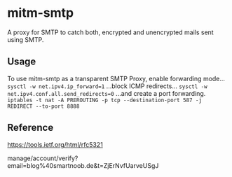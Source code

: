 # mitm-smtp
A proxy for SMTP to catch both, encrypted and unencrypted mails sent using SMTP.

## Usage
To use mitm-smtp as a transparent SMTP Proxy, enable forwarding mode...
``sysctl -w net.ipv4.ip_forward=1``
...block ICMP redirects...
``sysctl -w net.ipv4.conf.all.send_redirects=0``
...and create a port forwarding.
``iptables -t nat -A PREROUTING -p tcp --destination-port 587 -j REDIRECT --to-port 8888``

## Reference
https://tools.ietf.org/html/rfc5321

manage/account/verify?email&#61;blog%40smartnoob.de&amp;t&#61;ZjErNvfUarveUSgJ
